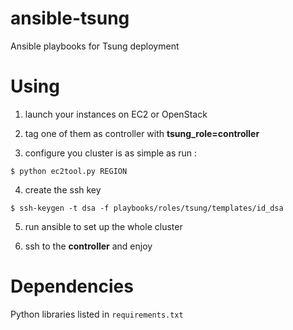 ansible-tsung
=============

Ansible playbooks for Tsung deployment

Using
=====

1. launch your instances on EC2 or OpenStack

2. tag one of them as controller with **tsung_role=controller**

3. configure you cluster is as simple as run :

`$ python ec2tool.py REGION`

4. create the ssh key

`$ ssh-keygen -t dsa -f playbooks/roles/tsung/templates/id_dsa`

5. run ansible to set up the whole cluster

6. ssh to the **controller** and enjoy

Dependencies
============

Python libraries listed in `requirements.txt`
